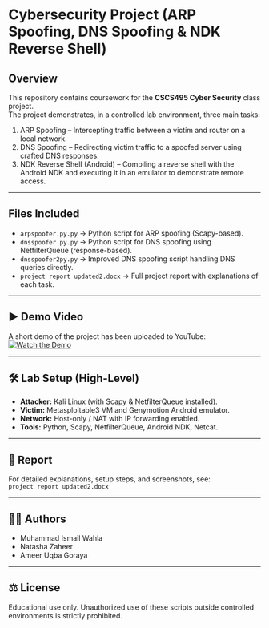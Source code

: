 # Cybersecurity Project (ARP Spoofing, DNS Spoofing & NDK Reverse Shell)

## Overview
This repository contains coursework for the **CSCS495 Cyber Security** class project.  
The project demonstrates, in a controlled lab environment, three main tasks:

1. ARP Spoofing – Intercepting traffic between a victim and router on a local network.
2. DNS Spoofing – Redirecting victim traffic to a spoofed server using crafted DNS responses.
3. NDK Reverse Shell (Android) – Compiling a reverse shell with the Android NDK and executing it in an emulator to demonstrate remote access.



---

## Files Included
- `arpspoofer.py.py` → Python script for ARP spoofing (Scapy-based).
- `dnsspoofer.py.py` → Python script for DNS spoofing using NetfilterQueue (response-based).
- `dnsspoofer2py.py` → Improved DNS spoofing script handling DNS queries directly.
- `project report updated2.docx` → Full project report with explanations of each task.

---

## ▶️ Demo Video
A short demo of the project has been uploaded to YouTube:  
[![Watch the Demo](https://img.youtube.com/vi/XilTmaAYFCs/0.jpg)](https://youtu.be/XilTmaAYFCs)

---

## 🛠️ Lab Setup (High-Level)
- **Attacker:** Kali Linux (with Scapy & NetfilterQueue installed).  
- **Victim:** Metasploitable3 VM and Genymotion Android emulator.  
- **Network:** Host-only / NAT with IP forwarding enabled.  
- **Tools:** Python, Scapy, NetfilterQueue, Android NDK, Netcat.

---

## 📑 Report
For detailed explanations, setup steps, and screenshots, see:  
`project report updated2.docx`

---

## 👨‍💻 Authors
- Muhammad Ismail Wahla  
- Natasha Zaheer  
- Ameer Uqba Goraya  

---

## ⚖️ License
Educational use only. Unauthorized use of these scripts outside controlled environments is strictly prohibited.
